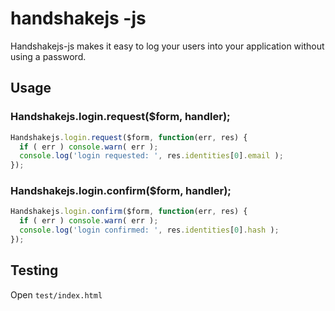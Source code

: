 # handshakejs -js

Handshakejs-js makes it easy to log your users into your application without using a password.

## Usage

### Handshakejs.login.request($form, handler);

```javascript
Handshakejs.login.request($form, function(err, res) {
  if ( err ) console.warn( err );
  console.log('login requested: ', res.identities[0].email );
});
```

### Handshakejs.login.confirm($form, handler);

```javascript
Handshakejs.login.confirm($form, function(err, res) {
  if ( err ) console.warn( err );
  console.log('login confirmed: ', res.identities[0].hash );
});
```

## Testing

Open `test/index.html`
